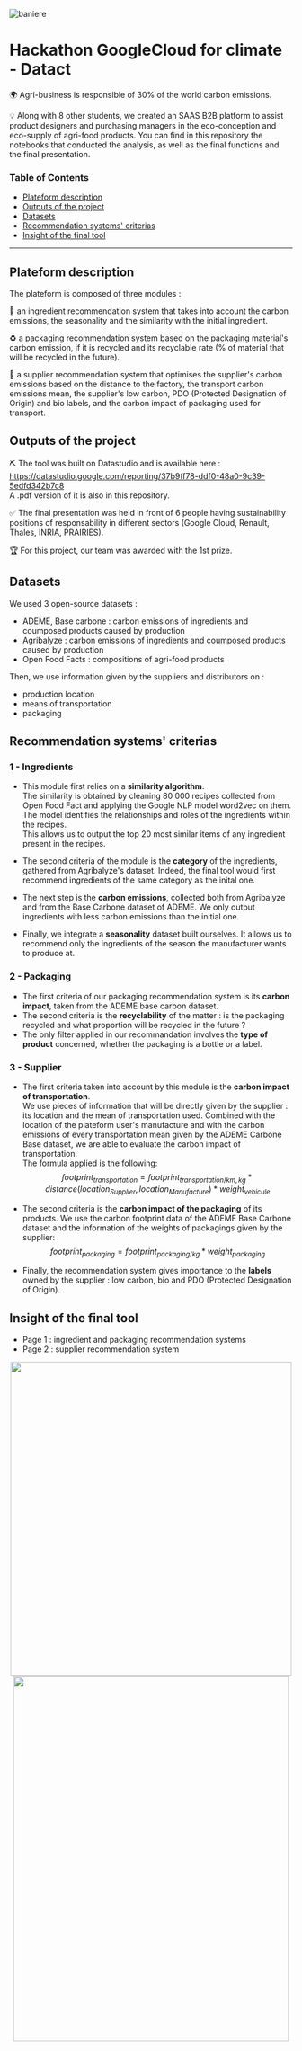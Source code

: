 ![baniere](https://user-images.githubusercontent.com/74012095/177355542-0d9f9e33-04ca-4684-b107-3de62fba269f.png)
# Hackathon GoogleCloud for climate - Datact
:earth_africa:   Agri-business is responsible of 30% of the world carbon emissions.  
  
:bulb:   Along with 8 other students, we created an SAAS B2B platform to assist product designers and purchasing managers in the eco-conception and eco-supply of agri-food products. You can find in this repository the notebooks that conducted the analysis, as well as the final functions and the final presentation.   

### Table of Contents  
- [Plateform description](#plateform-description)  
- [Outputs of the project](#outputs-of-the-project)  
- [Datasets](#datasets)  
- [Recommendation systems' criterias](#recommendation-systems-criterias)
- [Insight of the final tool](#insight-of-the-final-tool)  
***
  
## Plateform description
The plateform is composed of three modules :  
  
  :ear_of_rice: an ingredient recommendation system that takes into account the carbon emissions, the seasonality and the similarity with the initial ingredient.   
  
  :recycle: a packaging recommendation system based on the packaging material's carbon emission, if it is recycled and its recyclable rate (% of material that will be recycled in the future).  
  
  :tractor: a supplier recommendation system that optimises the supplier's carbon emissions based on the distance to the factory, the transport carbon emissions mean, the supplier's low carbon, PDO (Protected Designation of Origin) and bio labels, and the carbon impact of packaging used for transport.  
  
## Outputs of the project
    
:pick:   The tool was built on Datastudio and is available here :  
https://datastudio.google.com/reporting/37b9ff78-ddf0-48a0-9c39-5edfd342b7c8  
A .pdf version of it is also in this repository. 
  
:white_check_mark:  The final presentation was held in front of 6 people having sustainability positions of responsability in different sectors (Google Cloud, Renault, Thales, INRIA, PRAIRIES).  
  
:trophy:   For this project, our team was awarded with the 1st prize.    
  
## Datasets 
We used 3 open-source datasets :  
- ADEME, Base carbone : carbon emissions of ingredients and coumposed products caused by production
- Agribalyze : carbon emissions of ingredients and coumposed products caused by production
- Open Food Facts : compositions of agri-food products  
  
Then, we use information given by the suppliers and distributors on :
- production location
- means of transportation
- packaging
  
## Recommendation systems' criterias
### 1 - Ingredients 
- This module first relies on a **similarity algorithm**.  
The similarity is obtained by cleaning 80 000 recipes collected from Open Food Fact and applying the Google NLP model word2vec on them. The model identifies the relationships and roles of the ingredients within the recipes.  
This allows us to output the top 20 most similar items of any ingredient present in the recipes.  
  
- The second criteria of the module is the **category** of the ingredients, gathered from Agribalyze's dataset. Indeed, the final tool would first recommend ingredients of the same category as the inital one.  
  
- The next step is the **carbon emissions**, collected both from Agribalyze and from the Base Carbone dataset of ADEME. We only output ingredients with less carbon emissions than the initial one.  
  
- Finally, we integrate a **seasonality** dataset built ourselves. It allows us to recommend only the ingredients of the season the manufacturer wants to produce at.  

### 2 - Packaging 
- The first criteria of our packaging recommendation system is its **carbon impact**, taken from the ADEME base carbon dataset.
- The second criteria is the **recyclability** of the matter : is the packaging recycled and what proportion will be recycled in the future ? 
- The only filter applied in our recommandation involves the **type of product** concerned, whether the packaging is a bottle or a label. 

### 3 - Supplier
- The first criteria taken into account by this module is the **carbon impact of transportation**.  
We use pieces of information that will be directly given by the supplier : its location and the mean of transportation used. Combined with the location of the plateform user's manufacture and with the carbon emissions of every transportation mean given by the ADEME Carbone Base dataset, we are able to evaluate the carbon impact of transportation.  
The formula applied is the following:  
$$footprint_{transportation} = footprint_{transportation/km,kg}*distance(location_{Supplier}, location_{Manufacture})*weight_{vehicule}$$

- The second criteria is the **carbon impact of the packaging** of its products. We use the carbon footprint data of the ADEME Base Carbone dataset and the information of the weights of packagings given by the supplier:  
$$footprint_{packaging} = footprint_{packaging/kg}*weight_{packaging}$$

- Finally, the recommendation system gives importance to the **labels** owned by the supplier : low carbon, bio and PDO (Protected Designation of Origin).   
  
## Insight of the final tool

- Page 1 : ingredient and packaging recommendation systems
- Page 2 : supplier recommendation system   

<p align="center">
  <a href="url">
    <img src="https://user-images.githubusercontent.com/74012095/177353928-680f72ec-2c09-4ea9-a998-2bcf6033f83e.jpg" height="560" width="500" >
  <a href="url">
    <img src="https://user-images.githubusercontent.com/74012095/177355713-d2edabe0-547c-4e9c-88eb-5f98792a52a7.jpg" height="650" width="490" >
</p>

